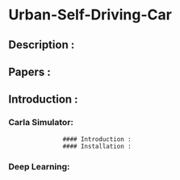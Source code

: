 # Urban-Self-Driving-Car

  ## Description :
  
  ## Papers :
  
  ## Introduction :
  
   ### Carla Simulator:
        
                   #### Introduction :      
                   #### Installation :
   ### Deep Learning:
   
              
  
